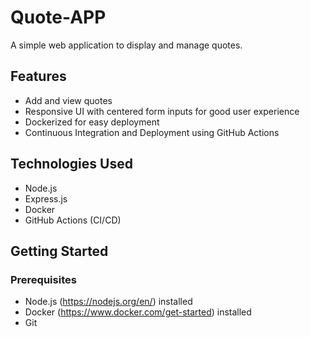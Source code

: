 # Quote-APP
A simple web application to display and manage quotes.

## Features

- Add and view quotes
- Responsive UI with centered form inputs for good user experience
- Dockerized for easy deployment
- Continuous Integration and Deployment using GitHub Actions


## Technologies Used

- Node.js
- Express.js
- Docker
- GitHub Actions (CI/CD)

## Getting Started

### Prerequisites

- Node.js (https://nodejs.org/en/) installed
- Docker (https://www.docker.com/get-started) installed
- Git
